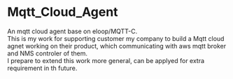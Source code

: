 # Mqtt_Cloud_Agent
An mqtt cloud agent base on eloop/MQTT-C.  
This is my work for supporting customer my company to build a Mqtt cloud agnet working on their product, which communicating with aws mqtt broker and NMS controler of them.  
I prepare to extend this work more general, can be applyed for extra requirement in th future. 
